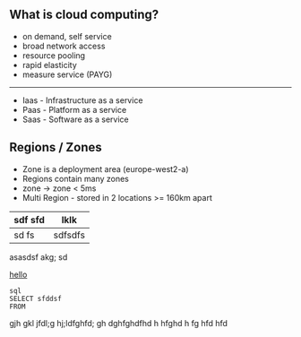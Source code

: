 ## What is cloud computing?
- on demand, self service
- broad network access
- resource pooling
- rapid elasticity
- measure service (PAYG)
---
- Iaas - Infrastructure as a service
- Paas - Platform as a service
- Saas - Software as a service

## Regions / Zones
- Zone is a deployment area (europe-west2-a)
- Regions contain many zones
- zone -> zone < 5ms
- Multi Region - stored in 2 locations >= 160km apart

| sdf sfd | lklk |
|------|-------|
| sd fs|sdfsdfs|sdfsdfs

asasdsf akg; sd
 
  [hello](hello.md)
 
 

    sql 
    SELECT sfddsf
    FROM 

gjh gkl jfdl;g hj;ldfghfd;
    gh dghfghdfhd
    h hfghd
    h fg hfd
    hfd

<!--stackedit_data:
eyJoaXN0b3J5IjpbLTk0NzM5MDY0Nyw1MDc5NzUwOCwtNDI5OT
c1MTcsMTM1NzgxMTA5LC0xNjk2NDE5NzhdfQ==
-->